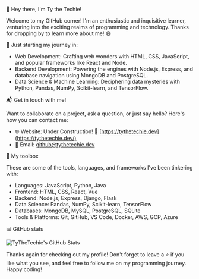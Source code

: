 👋 Hey there, I'm Ty the Techie!

Welcome to my GitHub corner! I'm an enthusiastic and inquisitive learner, venturing into the exciting realms of programming and technology. Thanks for dropping by to learn more about me! 😄

🚀 Just starting my journey in:

- Web Development: Crafting web wonders with HTML, CSS, JavaScript, and popular frameworks like React and Node.
- Backend Development: Powering the engines with Node.js, Express, and database navigation using MongoDB and PostgreSQL.
- Data Science & Machine Learning: Deciphering data mysteries with Python, Pandas, NumPy, Scikit-learn, and TensorFlow.

📬 Get in touch with me!

Want to collaborate on a project, ask a question, or just say hello? Here's how you can contact me:

- 🌐 Website: Under Construction! 🚧 [https://tythetechie.dev](https://tythetechie.dev/)
- 📧 Email: [github@tythetechie.dev](mailto:github@tythetechie.dev)

🔧 My toolbox

These are some of the tools, languages, and frameworks I've been tinkering with:

- Languages: JavaScript, Python, Java
- Frontend: HTML, CSS, React, Vue
- Backend: Node.js, Express, Django, Flask
- Data Science: Pandas, NumPy, Scikit-learn, TensorFlow
- Databases: MongoDB, MySQL, PostgreSQL, SQLite
- Tools & Platforms: Git, GitHub, VS Code, Docker, AWS, GCP, Azure

📊 GitHub stats

![TyTheTechie's GitHub Stats](https://github-readme-stats.vercel.app/api?username=TyTheTechie&show_icons=true&theme=vue-dark&bg_color=30,e96443,904e95&title_color=fff&text_color=fff&icon_color=79ff97&border_radius=15&border_color=79ff97&custom_title=TyTheTechie%27s%20GitHub%20Stats)

Thanks again for checking out my profile! Don't forget to leave a ⭐ if you like what you see, and feel free to follow me on my programming journey. Happy coding!
